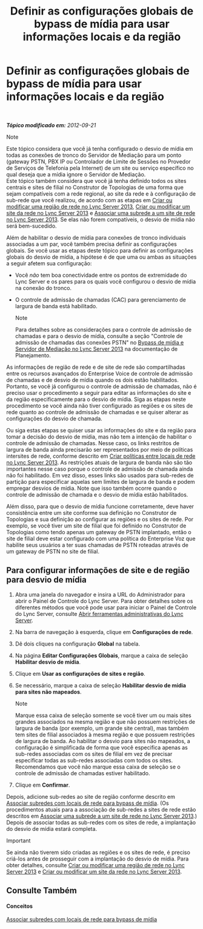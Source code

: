 ﻿---
title: Definir as configurações globais de bypass de mídia para usar informações locais e da região
TOCTitle: Definir as configurações globais de bypass de mídia para usar informações locais e da região
ms:assetid: 0a21cdf1-f350-49da-b346-70806f256bea
ms:mtpsurl: https://technet.microsoft.com/pt-br/library/Gg398150(v=OCS.15)
ms:contentKeyID: 49305825
ms.date: 05/19/2016
mtps_version: v=OCS.15
ms.translationtype: HT
---

# Definir as configurações globais de bypass de mídia para usar informações locais e da região

 

_**Tópico modificado em:** 2012-09-21_

> [!note]  
> Este tópico considera que você já tenha configurado o desvio de mídia em todas as conexões de tronco do Servidor de Mediação para um ponto (gateway PSTN, PBX IP ou Controlador de Limite de Sessões no Provedor de Serviços de Telefonia pela Internet) de um site ou serviço específico no qual deseja que a mídia ignore o Servidor de Mediação.<br />Este tópico também considera que você já tenha definido todos os sites centrais e sites de filial no Construtor de Topologias de uma forma que sejam compatíveis com a rede regional, ao site da rede e à configuração de sub-rede que você realizou, de acordo com as etapas em <a href="lync-server-2013-create-or-modify-a-network-region.md">Criar ou modificar uma região de rede no Lync Server 2013</a>, <a href="lync-server-2013-create-or-modify-a-network-site.md">Criar ou modificar um site da rede no Lync Server 2013</a> e <a href="lync-server-2013-associate-a-subnet-with-a-network-site.md">Associar uma subrede a um site de rede no Lync Server 2013</a>. Se elas não forem compatíveis, o desvio de mídia não será bem-sucedido.

Além de habilitar o desvio de mídia para conexões de tronco individuais associadas a um par, você também precisa definir as configurações globais. Se você usar as etapas deste tópico para definir as configurações globais do desvio de mídia, a hipótese é de que uma ou ambas as situações a seguir afetem sua configuração:

  - Você *não* tem boa conectividade entre os pontos de extremidade do Lync Server e os pares para os quais você configurou o desvio de mídia na conexão do tronco.

  - O controle de admissão de chamadas (CAC) para gerenciamento de largura de banda está habilitado.
    
    > [!note]  
    > Para detalhes sobre as considerações para o controle de admissão de chamadas e para o desvio de mídia, consulte a seção &quot;Controle de admissão de chamadas das conexões PSTN&quot; no <a href="lync-server-2013-media-bypass-and-mediation-server.md">Bypass de mídia e Servidor de Mediação no Lync Server 2013</a> na documentação de Planejamento.

As informações de região de rede e de site de rede são compartilhadas entre os recursos avançados do Enterprise Voice de controle de admissão de chamadas e de desvio de mídia quando os dois estão habilitados. Portanto, se você já configurou o controle de admissão de chamadas, não é preciso usar o procedimento a seguir para editar as informações do site e da região especificamente para o desvio de mídia. Siga as etapas neste procedimento se você ainda não tiver configurado as regiões e os sites de rede quanto ao controle de admissão de chamadas e se quiser alterar as configurações do desvio de chamada.

Ou siga estas etapas se quiser usar as informações do site e da região para tomar a decisão do desvio de mídia, mas não tem a intenção de habilitar o controle de admissão de chamadas. Nesse caso, os links restritos de largura de banda ainda precisarão ser representados por meio de políticas intersites de rede, conforme descrito em [Criar políticas entre locais de rede no Lync Server 2013](lync-server-2013-create-network-intersite-policies.md). As restrições atuais de largura de banda não são tão importantes nesse caso porque o controle de admissão de chamada ainda não foi habilitado. Em vez disso, esses links são usados para sub-redes de partição para especificar aquelas sem limites de largura de banda e podem empregar desvios de mídia. Note que isso também ocorre quando o controle de admissão de chamada e o desvio de mídia estão habilitados.

Além disso, para que o desvio de mídia funcione corretamente, deve haver consistência entre um site conforme sua definição no Construtor de Topologias e sua definição ao configurar as regiões e os sites de rede. Por exemplo, se você tiver um site de filial que foi definido no Construtor de Topologias como tendo apenas um gateway de PSTN implantado, então o site de filial deve estar configurado com uma política do Enterprise Voz que habilite seus usuários a ter suas chamadas de PSTN roteadas através de um gateway de PSTN no site de filial.

## Para configurar informações de site e de região para desvio de mídia

1.  Abra uma janela do navegador e insira a URL do Administrador para abrir o Painel de Controle do Lync Server. Para obter detalhes sobre os diferentes métodos que você pode usar para iniciar o Painel de Controle do Lync Server, consulte [Abrir ferramentas administrativas do Lync Server](lync-server-2013-open-lync-server-administrative-tools.md).

2.  Na barra de navegação à esquerda, clique em **Configurações de rede**.

3.  Dê dois cliques na configuração **Global** na tabela.

4.  Na página **Editar Configurações Globais**, marque a caixa de seleção **Habilitar desvio de mídia**.

5.  Clique em **Usar as configurações de sites e região**.

6.  Se necessário, marque a caixa de seleção **Habilitar desvio de mídia para sites não mapeados**.
    
    > [!note]  
    > Marque essa caixa de seleção somente se você tiver um ou mais sites grandes associados na mesma região e que não possuem restrições de largura de banda (por exemplo, um grande site central), mas também tem sites de filial associados à mesma região e que possuem restrições de largura de banda. Ao habilitar o desvio para sites não mapeados, a configuração é simplificada de forma que você especifica apenas as sub-redes associadas com os sites de filial em vez de precisar especificar todas as sub-redes associadas com todos os sites. Recomendamos que você não marque essa caixa de seleção se o controle de admissão de chamadas estiver habilitado.

7.  Clique em **Confirmar**.

Depois, adicione sub-redes ao site de região conforme descrito em [Associar subredes com locais de rede para bypass de mídia](lync-server-2013-associate-subnets-with-network-sites-for-media-bypass.md). (Os procedimentos atuais para a associação de sub-redes a sites de rede estão descritos em [Associar uma subrede a um site de rede no Lync Server 2013](lync-server-2013-associate-a-subnet-with-a-network-site.md).) Depois de associar todas as sub-redes com os sites de rede, a implantação do desvio de mídia estará completa.

> [!important]  
> Se ainda não tiverem sido criadas as regiões e os sites de rede, é preciso criá-los antes de prosseguir com a implantação do desvio de mídia. Para obter detalhes, consulte <a href="lync-server-2013-create-or-modify-a-network-region.md">Criar ou modificar uma região de rede no Lync Server 2013</a> e <a href="lync-server-2013-create-or-modify-a-network-site.md">Criar ou modificar um site da rede no Lync Server 2013</a>.

## Consulte Também

#### Conceitos

[Associar subredes com locais de rede para bypass de mídia](lync-server-2013-associate-subnets-with-network-sites-for-media-bypass.md)


